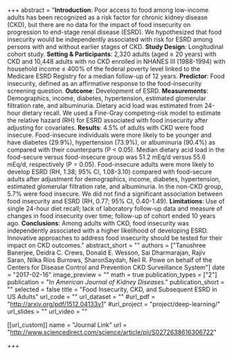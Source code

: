+++
abstract = "**Introduction**: Poor access to food among low-income adults has been recognized as a risk factor for chronic kidney disease (CKD), but there are no data for the impact of food insecurity on progression to end-stage renal disease (ESRD). We hypothesized that food insecurity would be independently associated with risk for ESRD among persons with and without earlier stages of CKD. **Study Design**: Longitudinal cohort study. **Setting & Participants**: 2,320 adults (aged ≥ 20 years) with CKD and 10,448 adults with no CKD enrolled in NHANES III (1988-1994) with household income ≤ 400% of the federal poverty level linked to the Medicare ESRD Registry for a median follow-up of 12 years. **Predictor**: Food insecurity, defined as an affirmative response to the food-insecurity screening question. **Outcome**: Development of ESRD. **Measurements**: Demographics, income, diabetes, hypertension, estimated glomerular filtration rate, and albuminuria. Dietary acid load was estimated from 24-hour dietary recall. We used a Fine-Gray competing-risk model to estimate the relative hazard (RH) for ESRD associated with food insecurity after adjusting for covariates. **Results**: 4.5% of adults with CKD were food insecure. Food-insecure individuals were more likely to be younger and have diabetes (29.9%), hypertension (73.9%), or albuminuria (90.4%) as compared with their counterparts (P < 0.05). Median dietary acid load in the food-secure versus food-insecure group was 51.2 mEq/d versus 55.6 mEq/d, respectively (P = 0.05). Food-insecure adults were more likely to develop ESRD (RH, 1.38; 95% CI, 1.08-3.10) compared with food-secure adults after adjustment for demographics, income, diabetes, hypertension, estimated glomerular filtration rate, and albuminuria. In the non-CKD group, 5.7% were food insecure. We did not find a significant association between food insecurity and ESRD (RH, 0.77; 95% CI, 0.40-1.49). **Limitations**: Use of single 24-hour diet recall; lack of laboratory follow-up data and measure of changes in food insecurity over time; follow-up of cohort ended 10 years ago. **Conclusions**: Among adults with CKD, food insecurity was independently associated with a higher likelihood of developing ESRD. Innovative approaches to address food insecurity should be tested for their impact on CKD outcomes."
abstract_short = ""
authors = ["Tanushree Banerjee, Deidra C. Crews, Donald E. Wesson, Sai Dharmarajan, Rajiv Saran, Nilka Ríos Burrows, SharonSaydah, Neil R. Powe on behalf of the Centers for Disease Control and Prevention CKD Surveillance System"]
date = "2017-02-16"
image_preview = ""
math = true
publication_types = ["2"]
publication = "In *American Journal of Kidney Diseases*."
publication_short = ""
selected = false
title = "Food Insecurity, CKD, and Subsequent ESRD in US Adults"
url_code = ""
url_dataset = ""
#url_pdf = "http://arxiv.org/pdf/1512.04133v1"
#url_project = "project/deep-learning/"
url_slides = ""
url_video = ""

[[url_custom]]
name = "Journal Link"
url = "http://www.sciencedirect.com/science/article/pii/S0272638616306722"

+++
